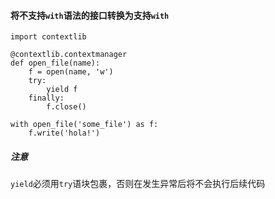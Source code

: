 #### 将不支持`with`语法的接口转换为支持`with`
```
import contextlib

@contextlib.contextmanager
def open_file(name):
    f = open(name, 'w')
    try:
        yield f
    finally:
        f.close()

```

```
with open_file('some_file') as f:
    f.write('hola!')
```  
  
    
##### 注意
`yield`必须用`try`语块包裹，否则在发生异常后将不会执行后续代码